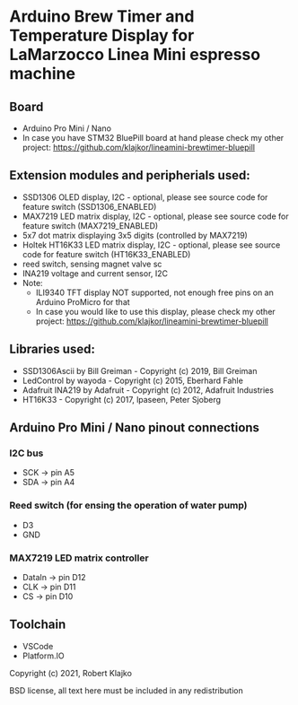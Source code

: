 # Arduino Brew Timer and Temperature Display for LaMarzocco Linea Mini espresso machine

## Board
- Arduino Pro Mini / Nano
- In case you have STM32 BluePill board at hand please check my other project: https://github.com/klajkor/lineamini-brewtimer-bluepill

## Extension modules and peripherials used:
- SSD1306 OLED display, I2C - optional, please see source code for feature switch (SSD1306_ENABLED)
- MAX7219 LED matrix display, I2C - optional, please see source code for feature switch (MAX7219_ENABLED)
- 5x7 dot matrix displaying 3x5 digits (controlled by MAX7219)
- Holtek HT16K33 LED matrix display, I2C - optional, please see source code for feature switch (HT16K33_ENABLED)
- reed switch, sensing magnet valve sc
- INA219 voltage and current sensor, I2C
- Note:
  - ILI9340 TFT display NOT supported, not enough free pins on an Arduino ProMicro for that
  - In case you would like to use this display, please check my other project: https://github.com/klajkor/lineamini-brewtimer-bluepill

## Libraries used:
- SSD1306Ascii by Bill Greiman - Copyright (c) 2019, Bill Greiman
- LedControl by wayoda - Copyright (c) 2015, Eberhard Fahle
- Adafruit INA219 by Adafruit - Copyright (c) 2012, Adafruit Industries
- HT16K33 - Copyright (c) 2017, lpaseen, Peter Sjoberg <peters-alib AT techwiz.ca>

## Arduino Pro Mini / Nano pinout connections

### I2C bus
- SCK -> pin A5
- SDA -> pin A4

### Reed switch (for ensing the operation of water pump)
- D3
- GND

### MAX7219 LED matrix controller
- DataIn -> pin D12
- CLK    -> pin D11
- CS     -> pin D10

## Toolchain
- VSCode
- Platform.IO

Copyright (c) 2021, Robert Klajko

BSD license, all text here must be included in any redistribution
